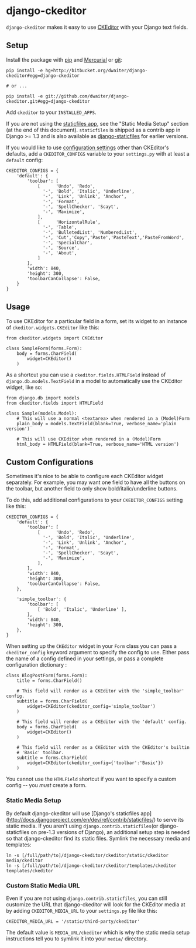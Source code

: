 django-ckeditor
===============

`django-ckeditor` makes it easy to use [CKEditor][] with your Django text
fields.

[CKEditor]: http://ckeditor.com/

Setup
-----

Install the package with [pip][] and [Mercurial][] or [git][]:

    pip install -e hg+http://bitbucket.org/dwaiter/django-ckeditor#egg=django-ckeditor
    
    # or ...
    
    pip install -e git://github.com/dwaiter/django-ckeditor.git#egg=django-ckeditor

[pip]: http://pip.openplans.org/
[Mercurial]: http://hg-scm.org/
[git]: http://git-scm.com/

Add `ckeditor` to your `INSTALLED_APPS`.

If you are not using the [staticfiles app][], see the "Static Media Setup"
section (at the end of this document). `staticfiles` is shipped as a contrib
app in Django >= 1.3 and is also available as [django-staticfiles][] for
earlier versions.

[staticfiles app]: http://docs.djangoproject.com/en/dev/ref/contrib/staticfiles/
[django-staticfiles]: http://pypi.python.org/pypi/django-staticfiles/

If you would like to use [configuration settings][] other
than CKEditor's defaults, add a `CKEDITOR_CONFIGS` variable to your
`settings.py` with at least a `default` config:

[configuration settings]: http://docs.cksource.com/ckeditor_api/symbols/CKEDITOR.config.html

    CKEDITOR_CONFIGS = {
        'default': {
            'toolbar': [
                [      'Undo', 'Redo',
                  '-', 'Bold', 'Italic', 'Underline',
                  '-', 'Link', 'Unlink', 'Anchor',
                  '-', 'Format',
                  '-', 'SpellChecker', 'Scayt',
                  '-', 'Maximize',
                ],
                [      'HorizontalRule',
                  '-', 'Table',
                  '-', 'BulletedList', 'NumberedList',
                  '-', 'Cut','Copy','Paste','PasteText','PasteFromWord',
                  '-', 'SpecialChar',
                  '-', 'Source',
                  '-', 'About',
                ]
            ],
            'width': 840,
            'height': 300,
            'toolbarCanCollapse': False,
        }
    }

Usage
-----

To use CKEditor for a particular field in a form, set its widget to an
instance of `ckeditor.widgets.CKEditor` like this:

    from ckeditor.widgets import CKEditor
    
    class SampleForm(forms.Form):
        body = forms.CharField(
            widget=CKEditor()
        )
    

As a shortcut you can use a `ckeditor.fields.HTMLField` instead of
`django.db.models.TextField` in a model to automatically use the CKEditor
widget, like so:

    from django.db import models
    from ckeditor.fields import HTMLField
    
    class Sample(models.Model):
        # This will use a normal <textarea> when rendered in a (Model)Form
        plain_body = models.TextField(blank=True, verbose_name='plain version')
        
        # This will use CKEditor when rendered in a (Model)Form
        html_body = HTMLField(blank=True, verbose_name='HTML version')

Custom Configurations
---------------------

Sometimes it's nice to be able to configure each CKEditor widget separately.
For example, you may want one field to have all the buttons on the toolbar,
but another field to only show bold/italic/underline buttons.

To do this, add additional configurations to your `CKEDITOR_CONFIGS` setting
like this:

    CKEDITOR_CONFIGS = {
        'default': {
            'toolbar': [
                [      'Undo', 'Redo',
                  '-', 'Bold', 'Italic', 'Underline',
                  '-', 'Link', 'Unlink', 'Anchor',
                  '-', 'Format',
                  '-', 'SpellChecker', 'Scayt',
                  '-', 'Maximize',
                ],
            ],
            'width': 840,
            'height': 300,
            'toolbarCanCollapse': False,
        },
        
        'simple_toolbar': {
            'toolbar': [
                [ 'Bold', 'Italic', 'Underline' ],
            ],
            'width': 840,
            'height': 300,
        },
    }

When setting up the `CKEditor` widget in your `Form` class you can pass a
`ckeditor_config` keyword argument to specify the config to use. Either
pass the name of a config defined in your settings, or pass a complete
configuration dictionary :

    class BlogPostForm(forms.Form):
        title = forms.CharField()
        
        # This field will render as a CKEditor with the 'simple_toolbar' config.
        subtitle = forms.CharField(
            widget=CKEditor(ckeditor_config='simple_toolbar')
        )
        
        # This field will render as a CKEditor with the 'default' config.
        body = forms.CharField(
            widget=CKEditor()
        )
        
        # This field will render as a CKEditor with the CKEditor's builtin
        # 'Basic' toolbar.
        subtitle = forms.CharField(
            widget=CKEditor(ckeditor_config={'toolbar':'Basic'})
        )
    

You cannot use the `HTMLField` shortcut if you want to specify a custom config
-- you *must* create a form.

### Static Media Setup

By default django-ckeditor will use [Django's staticfiles app]
(http://docs.djangoproject.com/en/dev/ref/contrib/staticfiles/) to serve
its static media. If you aren't using `django.contrib.staticfiles`(or
django-staticfiles on pre-1.3 versions of Django), an additional
setup step is needed so that django-ckeditor find its static files.
Symlink the necessary media and templates:

    ln -s [/full/path/to]/django-ckeditor/ckeditor/static/ckeditor media/ckeditor
    ln -s [/full/path/to]/django-ckeditor/ckeditor/templates/ckeditor templates/ckeditor

### Custom Static Media URL

Even if you are not using `django.contrib.staticfiles`, you can still
customize the URL that django-ckeditor will look for the CKEditor
media at by adding `CKEDITOR_MEDIA_URL` to your `settings.py` file like this:

    CKEDITOR_MEDIA_URL = '/static/third-party/ckeditor'

The default value is `MEDIA_URL/ckeditor` which is why the static media setup
instructions tell you to symlink it into your `media/` directory.
